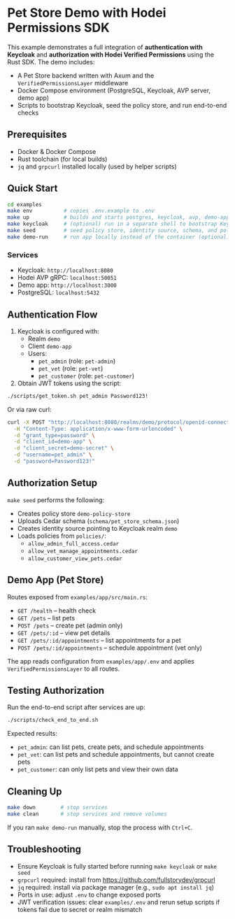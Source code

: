 # Pet Store Demo with Hodei Permissions SDK

This example demonstrates a full integration of **authentication with Keycloak** and **authorization with Hodei Verified Permissions** using the Rust SDK. The demo includes:

- A Pet Store backend written with Axum and the `VerifiedPermissionsLayer` middleware
- Docker Compose environment (PostgreSQL, Keycloak, AVP server, demo app)
- Scripts to bootstrap Keycloak, seed the policy store, and run end-to-end checks

## Prerequisites

- Docker & Docker Compose
- Rust toolchain (for local builds)
- `jq` and `grpcurl` installed locally (used by helper scripts)

## Quick Start

```bash
cd examples
make env          # copies .env.example to .env
make up           # builds and starts postgres, keycloak, avp, demo-app
make keycloak     # (optional) run in a separate shell to bootstrap Keycloak
make seed         # seed policy store, identity source, schema, and policies
make demo-run     # run app locally instead of the container (optional)
```

### Services

- Keycloak: `http://localhost:8080`
- Hodei AVP gRPC: `localhost:50051`
- Demo app: `http://localhost:3000`
- PostgreSQL: `localhost:5432`

## Authentication Flow

1. Keycloak is configured with:
   - Realm `demo`
   - Client `demo-app`
   - Users:
     - `pet_admin` (role: `pet-admin`)
     - `pet_vet` (role: `pet-vet`)
     - `pet_customer` (role: `pet-customer`)
2. Obtain JWT tokens using the script:

```bash
./scripts/get_token.sh pet_admin Password123!
```

Or via raw curl:

```bash
curl -X POST "http://localhost:8080/realms/demo/protocol/openid-connect/token" \
  -H "Content-Type: application/x-www-form-urlencoded" \
  -d "grant_type=password" \
  -d "client_id=demo-app" \
  -d "client_secret=demo-secret" \
  -d "username=pet_admin" \
  -d "password=Password123!"
```

## Authorization Setup

`make seed` performs the following:

- Creates policy store `demo-policy-store`
- Uploads Cedar schema (`schema/pet_store_schema.json`)
- Creates identity source pointing to Keycloak realm `demo`
- Loads policies from `policies/`:
  - `allow_admin_full_access.cedar`
  - `allow_vet_manage_appointments.cedar`
  - `allow_customer_view_pets.cedar`

## Demo App (Pet Store)

Routes exposed from `examples/app/src/main.rs`:

- `GET /health` – health check
- `GET /pets` – list pets
- `POST /pets` – create pet (admin only)
- `GET /pets/:id` – view pet details
- `GET /pets/:id/appointments` – list appointments for a pet
- `POST /pets/:id/appointments` – schedule appointment (vet only)

The app reads configuration from `examples/app/.env` and applies `VerifiedPermissionsLayer` to all routes.

## Testing Authorization

Run the end-to-end script after services are up:

```bash
./scripts/check_end_to_end.sh
```

Expected results:

- `pet_admin`: can list pets, create pets, and schedule appointments
- `pet_vet`: can list pets and schedule appointments, but cannot create pets
- `pet_customer`: can only list pets and view their own data

## Cleaning Up

```bash
make down        # stop services
make clean       # stop services and remove volumes
```

If you ran `make demo-run` manually, stop the process with `Ctrl+C`.

## Troubleshooting

- Ensure Keycloak is fully started before running `make keycloak` or `make seed`
- `grpcurl` required: install from https://github.com/fullstorydev/grpcurl
- `jq` required: install via package manager (e.g., `sudo apt install jq`)
- Ports in use: adjust `.env` to change exposed ports
- JWT verification issues: clear `examples/.env` and rerun setup scripts if tokens fail due to secret or realm mismatch
